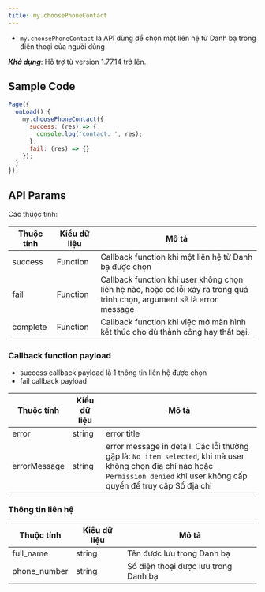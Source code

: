 ```yaml
---
title: my.choosePhoneContact
---
```


- `my.choosePhoneContact` là API dùng để chọn một liên hệ từ Danh bạ trong điện thoại của người dùng

**_Khả dụng_**: Hỗ trợ từ version 1.77.14 trở lên.

## Sample Code

```js title=index.js
Page({
  onLoad() {
    my.choosePhoneContact({
      success: (res) => {
        console.log('contact: ', res);
      },
      fail: (res) => {}
    });
  }
});
```

## API Params

Các thuộc tính:

| Thuộc tính | Kiểu dữ liệu    |  Mô tả                                                                                                               |
| ---------- | -------- |  ------------------------------------------------------------------------------------------------------------------------ |
| success    | Function |  Callback function khi một liên hệ từ Danh bạ được chọn                                                                   |
| fail       | Function | Callback function khi user không chọn liên hệ nào, hoặc có lỗi xảy ra trong quá trình chọn, argument sẽ là error message |
| complete   | Function |  Callback function khi việc mở màn hình kết thúc cho dù thành công hay thất bại.                                          |

### Callback function payload

- success callback payload là 1 thông tin liên hệ được chọn
- fail callback payload

| Thuộc tính   | Kiểu dữ liệu   | Mô tả     |
| ------------ | ------ | ------------------------------------------------------------------------------------------------------------------------------------------------------------------------------- |
| error        | string | error title                                                                                                                                                                     |
| errorMessage | string | error message in detail. Các lỗi thường gặp là: `No item selected`, khi mà user không chọn địa chỉ nào hoặc `Permission denied` khi user không cấp quyền để truy cập Sổ địa chỉ |

### Thông tin liên hệ

| Thuộc tính   |Kiểu dữ liệu  |  Mô tả |
| ------------ | -------------|  ------------------------------ |
| full_name    | string | Tên được lưu trong Danh bạ           |
| phone_number | string |  Số điện thoại được lưu trong Danh bạ | 
